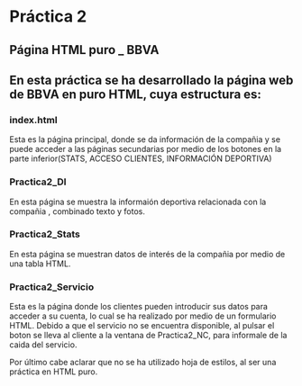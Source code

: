 # Práctica 2

## Página HTML puro _ BBVA

## En esta práctica se ha desarrollado la página web de BBVA en puro HTML, cuya estructura es:

### index.html

Esta es la página principal, donde se da información de la compañia y se puede acceder a las páginas secundarias por medio de los botones en la parte inferior(STATS, ACCESO CLIENTES, INFORMACIÓN DEPORTIVA)


### Practica2_DI

En esta página se muestra la informaión deportiva relacionada con la compañia , combinado texto y fotos.

### Practica2_Stats

En esta página se muestran datos de interés de la compañia por medio de una tabla HTML.

### Practica2_Servicio

Esta es la página donde los clientes pueden introducir sus datos para acceder a su cuenta, lo cual se ha realizado por medio de un formulario HTML.
Debido a que el servicio no se encuentra disponible, al pulsar el boton se lleva al cliente a la ventana de Practica2_NC, para informale de la caida del servicio.

Por último cabe aclarar que no se ha utilizado hoja de estilos, al ser una práctica en HTML puro.

